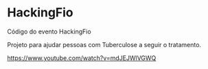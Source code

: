 # HackingFio
Código do  evento HackingFio

Projeto para ajudar pessoas com Tuberculose a seguir o tratamento. 


https://www.youtube.com/watch?v=mdJEJWlVGWQ
